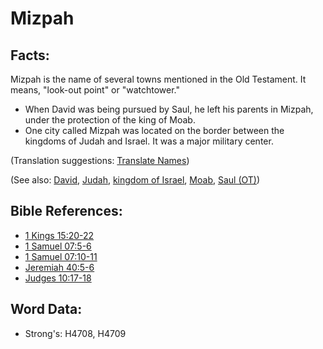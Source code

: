 # Mizpah #

## Facts: ##

Mizpah is the name of several towns mentioned in the Old Testament. It means, "look-out point" or "watchtower."

* When David was being pursued by Saul, he left his parents in Mizpah, under the protection of the king of Moab.
* One city called Mizpah was located on the border between the kingdoms of Judah and Israel. It was a major military center.

(Translation suggestions: [Translate Names](rc://en/ta/man/translate/translate-names))

(See also: [David](../names/david.md), [Judah](../names/kingdomofjudah.md), [kingdom of Israel](../names/kingdomofisrael.md), [Moab](../names/moab.md), [Saul (OT)](../names/saul.md))

## Bible References: ##

* [1 Kings 15:20-22](rc://en/tn/help/1ki/15/20)
* [1 Samuel 07:5-6](rc://en/tn/help/1sa/07/05)
* [1 Samuel 07:10-11](rc://en/tn/help/1sa/07/10)
* [Jeremiah 40:5-6](rc://en/tn/help/jer/40/05)
* [Judges 10:17-18](rc://en/tn/help/jdg/10/17)

## Word Data: ##

* Strong's: H4708, H4709
